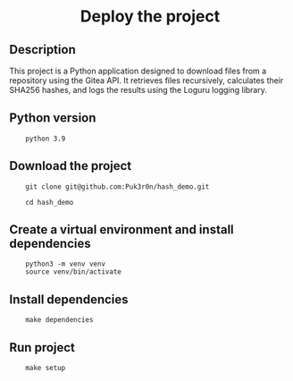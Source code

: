 
<h1 align="center">Deploy the project</h1>

## Description
This project is a Python application designed to download files from a repository
using the Gitea API. It retrieves files recursively, calculates their SHA256 hashes, and logs the 
results using the Loguru logging library.

## Python version
```
    python 3.9
```

## Download the project

```
    git clone git@github.com:Puk3r0n/hash_demo.git
```

```
    cd hash_demo
```

## Сreate a virtual environment and install dependencies

```
    python3 -m venv venv
    source venv/bin/activate
```
## Install dependencies
```
    make dependencies
```

## Run project
```
    make setup
```
